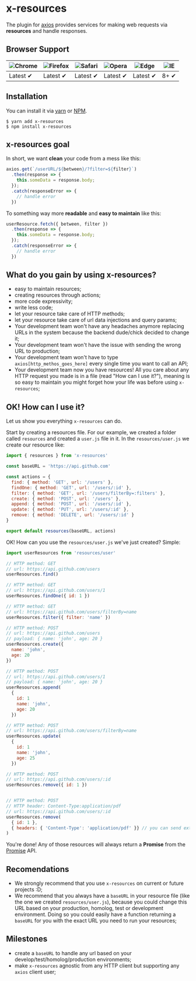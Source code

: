 # x-resources

The plugin for [axios](https://github.com/axios/axios) provides services for making web requests via **resources** and handle responses.

## Browser Support

![Chrome](https://raw.github.com/alrra/browser-logos/master/src/chrome/chrome_48x48.png) | ![Firefox](https://raw.github.com/alrra/browser-logos/master/src/firefox/firefox_48x48.png) | ![Safari](https://raw.github.com/alrra/browser-logos/master/src/safari/safari_48x48.png) | ![Opera](https://raw.github.com/alrra/browser-logos/master/src/opera/opera_48x48.png) | ![Edge](https://raw.github.com/alrra/browser-logos/master/src/edge/edge_48x48.png) | ![IE](https://raw.github.com/alrra/browser-logos/master/src/archive/internet-explorer_9-11/internet-explorer_9-11_48x48.png) |
--- | --- | --- | --- | --- | --- |
Latest ✔ | Latest ✔ | Latest ✔ | Latest ✔ | Latest ✔ | 8+ ✔ |

<!-- [![Browser Matrix](https://saucelabs.com/open_sauce/build_matrix/axios.svg)](https://saucelabs.com/u/axios) -->

## Installation
You can install it via [yarn](https://yarnpkg.com/) or [NPM](http://npmjs.org/).
```
$ yarn add x-resources
$ npm install x-resources
```

## x-resources goal

In short, we want **clean** your code from a mess like this:
```javascript
axios.get(`/userURL/${between}/?filter=${filter}`)
  .then(response => {
    this.someData = response.body;
  });
  .catch(responseError => {
    // handle error
  })
```

To something way more **readable** and **easy to maintain** like this:

```javascript
userResource.fetch({ between, filter })
  .then(response => {
    this.someData = response.body;
  });
  .catch(responseError => {
    // handle error
  })
```

## What do you gain by using x-resources?

* easy to maintain resources;
* creating resources through actions;
* more code expressivity;
* write less code;
* let your resource take care of HTTP methods;
* let your resource take care of url data injections and query params;
* Your development team won't have any headaches anymore replacing URLs in the system because the backend dude/chick decided to change it;
* Your development team won't have the issue with sending the wrong URL to production;
* Your development team won't have to type `axios[http_methos_goes_here]` every single time you want to call an API;
* Your development team now you have resources! All you care about any HTTP request you made is in a file (read "How can I use it?"), meaning is so easy to maintain you might forget how your life was before using `x-resources`;

## OK! How can I use it?

Let us show you everything `x-resources` can do.

Start by creating a resources file. For our example, we created a folder called `resources` and created a `user.js` file in it. In the `resources/user.js` we create our resource like:

```javascript
import { resources } from 'x-resources'

const baseURL = 'https://api.github.com'

const actions = {
  find: { method: 'GET', url: '/users' },
  findOne: { method: 'GET', url: '/users/:id' },
  filter: { method: 'GET', url: '/users/filterBy=:filters' },
  create: { method: 'POST', url: '/users' },
  append: { method: 'POST', url: '/users/:id' },
  update: { method: 'PUT', url: '/users/:id' },
  remove: { method: 'DELETE', url: '/users/:id' }
}

export default resources(baseURL, actions)
```

OK! How can you use the `resources/user.js` we've just created? Simple:

```javascript
import userResources from 'resources/user'

// HTTP method: GET
// url: https://api.github.com/users
userResources.find()

// HTTP method: GET
// url: https://api.github.com/users/1
userResources.findOne({ id: 1 })

// HTTP method: GET
// url: https://api.github.com/users/filterBy=name
userResources.filter({ filter: 'name' })

// HTTP method: POST
// url: https://api.github.com/users
// payload: { name: 'john', age: 20 }
userResources.create({
  name: 'john',
  age: 20
})

// HTTP method: POST
// url: https://api.github.com/users/1
// payload: { name: 'john', age: 20 }
userResources.append(
  {
    id: 1
    name: 'john',
    age: 20
  })

// HTTP method: POST
// url: https://api.github.com/users/filterBy=name
userResources.update(
  {
    id: 1
    name: 'john',
    age: 25
  })

// HTTP method: POST
// url: https://api.github.com/users/:id
userResources.remove({ id: 1 })


// HTTP method: POST
// HTTP header: Content-Type:application/pdf
// url: https://api.github.com/users/:id
userResources.remove(
  { id: 1 },
  { headers: { 'Content-Type': 'application/pdf' }} // you can send extra params too
)
```

You're done! Any of those resources will always return a **Promise** from the [Promise](https://developer.mozilla.org/en-US/docs/Web/JavaScript/Reference/Global_Objects/Promise) API.

## Recomendations

* We strongly recommend that you use `x-resources` on current or future projects :D;
* We recommend that you always have a `baseURL` in your resource file (like the one we created `resources/user.js`), because you could change this URL based on your production, homolog, test or development environment. Doing so you could easily have a function returning a `baseURL` for you with the exact URL you need to run your resources;

## Milestones

* create a `baseURL` to handle any url based on your develop/test/homolog/production environments;
* make `x-resources` agnostic from any HTTP client but supporting any `axios` client user;
